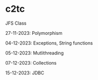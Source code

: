 # c2tc
JFS Class


27-11-2023: Polymorphism

04-12-2023: Exceptions, String functions

05-12-2023: Mutlithreading

07-12-2023: Collections

15-12-2023: JDBC
